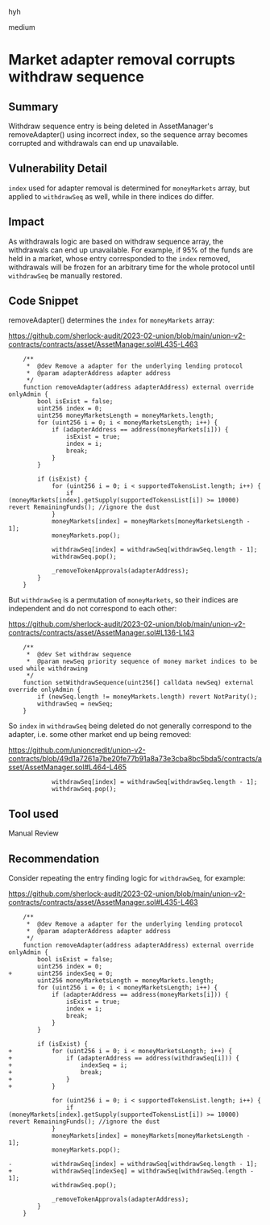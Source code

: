 hyh

medium

# Market adapter removal corrupts withdraw sequence

## Summary

Withdraw sequence entry is being deleted in AssetManager's removeAdapter() using incorrect index, so the sequence array becomes corrupted and withdrawals can end up unavailable.

## Vulnerability Detail

`index` used for adapter removal is determined for `moneyMarkets` array, but applied to `withdrawSeq` as well, while in there indices do differ.

## Impact

As withdrawals logic are based on withdraw sequence array, the withdrawals can end up unavailable. For example, if 95% of the funds are held in a market, whose entry corresponded to the `index` removed, withdrawals will be frozen for an arbitrary time for the whole protocol until `withdrawSeq` be manually restored. 

## Code Snippet

removeAdapter() determines the `index` for `moneyMarkets` array:

https://github.com/sherlock-audit/2023-02-union/blob/main/union-v2-contracts/contracts/asset/AssetManager.sol#L435-L463

```solidity
    /**
     *  @dev Remove a adapter for the underlying lending protocol
     *  @param adapterAddress adapter address
     */
    function removeAdapter(address adapterAddress) external override onlyAdmin {
        bool isExist = false;
        uint256 index = 0;
        uint256 moneyMarketsLength = moneyMarkets.length;
        for (uint256 i = 0; i < moneyMarketsLength; i++) {
            if (adapterAddress == address(moneyMarkets[i])) {
                isExist = true;
                index = i;
                break;
            }
        }

        if (isExist) {
            for (uint256 i = 0; i < supportedTokensList.length; i++) {
                if (moneyMarkets[index].getSupply(supportedTokensList[i]) >= 10000) revert RemainingFunds(); //ignore the dust
            }
            moneyMarkets[index] = moneyMarkets[moneyMarketsLength - 1];
            moneyMarkets.pop();

            withdrawSeq[index] = withdrawSeq[withdrawSeq.length - 1];
            withdrawSeq.pop();

            _removeTokenApprovals(adapterAddress);
        }
    }
```

But `withdrawSeq` is a permutation of `moneyMarkets`, so their indices are independent and do not correspond to each other:

https://github.com/sherlock-audit/2023-02-union/blob/main/union-v2-contracts/contracts/asset/AssetManager.sol#L136-L143

```solidity
    /**
     *  @dev Set withdraw sequence
     *  @param newSeq priority sequence of money market indices to be used while withdrawing
     */
    function setWithdrawSequence(uint256[] calldata newSeq) external override onlyAdmin {
        if (newSeq.length != moneyMarkets.length) revert NotParity();
        withdrawSeq = newSeq;
    }
```

So `index` in `withdrawSeq` being deleted do not generally correspond to the adapter, i.e. some other market end up being removed:

https://github.com/unioncredit/union-v2-contracts/blob/49d1a7261a7be20fe77b91a8a73e3cba8bc5bda5/contracts/asset/AssetManager.sol#L464-L465

```solidity
            withdrawSeq[index] = withdrawSeq[withdrawSeq.length - 1];
            withdrawSeq.pop();
```

## Tool used

Manual Review

## Recommendation

Consider repeating the entry finding logic for `withdrawSeq`, for example:

https://github.com/sherlock-audit/2023-02-union/blob/main/union-v2-contracts/contracts/asset/AssetManager.sol#L435-L463

```solidity
    /**
     *  @dev Remove a adapter for the underlying lending protocol
     *  @param adapterAddress adapter address
     */
    function removeAdapter(address adapterAddress) external override onlyAdmin {
        bool isExist = false;
        uint256 index = 0;
+       uint256 indexSeq = 0;
        uint256 moneyMarketsLength = moneyMarkets.length;
        for (uint256 i = 0; i < moneyMarketsLength; i++) {
            if (adapterAddress == address(moneyMarkets[i])) {
                isExist = true;
                index = i;
                break;
            }
        }

        if (isExist) {
+           for (uint256 i = 0; i < moneyMarketsLength; i++) {
+               if (adapterAddress == address(withdrawSeq[i])) {
+                   indexSeq = i;
+                   break;
+               }
+           }

            for (uint256 i = 0; i < supportedTokensList.length; i++) {
                if (moneyMarkets[index].getSupply(supportedTokensList[i]) >= 10000) revert RemainingFunds(); //ignore the dust
            }
            moneyMarkets[index] = moneyMarkets[moneyMarketsLength - 1];
            moneyMarkets.pop();

-           withdrawSeq[index] = withdrawSeq[withdrawSeq.length - 1];
+           withdrawSeq[indexSeq] = withdrawSeq[withdrawSeq.length - 1];
            withdrawSeq.pop();

            _removeTokenApprovals(adapterAddress);
        }
    }
```